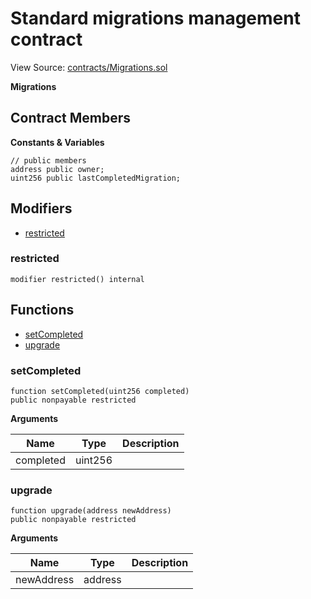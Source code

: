 # Standard migrations management contract

View Source: [contracts/Migrations.sol](https://github.com/Dapp-Wizards/Avastars-Contracts/blob/master/contracts/Migrations.sol)

**Migrations** 

## Contract Members
**Constants & Variables**

```solidity
// public members
address public owner;
uint256 public lastCompletedMigration;

```

## Modifiers

- [restricted](#restricted)

### restricted

```solidity
modifier restricted() internal
```

## **Functions**

- [setCompleted](#setcompleted)
- [upgrade](#upgrade)

### setCompleted

```solidity
function setCompleted(uint256 completed)
public nonpayable restricted 
```

**Arguments**

| Name        | Type           | Description  |
| ------------- |------------- | -----|
| completed | uint256 |  | 

### upgrade

```solidity
function upgrade(address newAddress)
public nonpayable restricted 
```

**Arguments**

| Name        | Type           | Description  |
| ------------- |------------- | -----|
| newAddress | address |  | 

